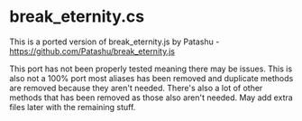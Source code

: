 # break_eternity.cs

This is a ported version of break_eternity.js by Patashu - https://github.com/Patashu/break_eternity.js

This port has not been properly tested meaning there may be issues. This is also not a 100% port most aliases has been removed and duplicate methods are removed because they aren't needed. There's also a lot of other methods that has been removed as those also aren't needed. May add extra files later with the remaining stuff.

